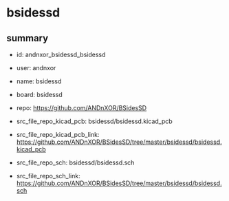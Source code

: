 # bsidessd
 
## summary 
* id: andnxor_bsidessd_bsidessd
* user: andnxor
* name: bsidessd
* board: bsidessd
* repo: https://github.com/ANDnXOR/BSidesSD
* src_file_repo_kicad_pcb: bsidessd/bsidessd.kicad_pcb
* src_file_repo_kicad_pcb_link: https://github.com/ANDnXOR/BSidesSD/tree/master/bsidessd/bsidessd.kicad_pcb


* src_file_repo_sch: bsidessd/bsidessd.sch
* src_file_repo_sch_link: https://github.com/ANDnXOR/BSidesSD/tree/master/bsidessd/bsidessd.sch




